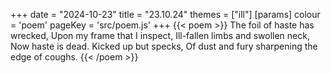 +++
date = "2024-10-23"
title = "23.10.24"
themes = ["ill"]
[params]
  colour = 'poem'
  pageKey = 'src/poem.js'
+++
{{< poem >}}
The foil of haste has wrecked,
Upon my frame that I inspect,
Ill-fallen limbs and swollen neck,
Now haste is dead. Kicked up but specks,
Of dust and fury sharpening the edge of coughs.
{{< /poem >}}